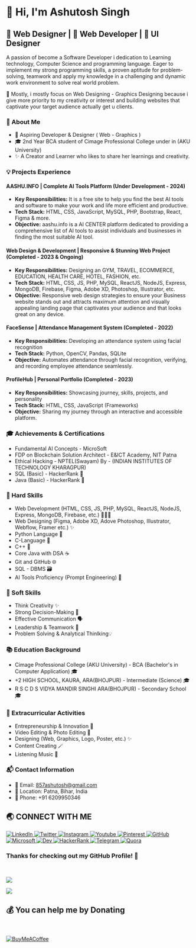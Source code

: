 # 👋 Hi, I'm Ashutosh Singh

## 🔗 Web Designer | 🔗 Web Developer | 🔗 UI Designer

A passion of become a Software Developer i dedication to Learning technology, Computer Science and programming language. Eager to implement my strong programming skills, a proven aptitude for problem-solving, teamwork and apply my knowledge in a challenging and dynamic work environment to solve real world problem.

🎯 Mostly, i mostly focus on Web Designing - Graphics Designing because i give more priority to my creativity or interest and building websites that captivate your target audience actually get u clients.

### 📌 About Me

- 💼 Aspiring Developer & Designer ( Web - Graphics )
- 🎓 2nd Year BCA student of Cimage Professional College under in (AKU University)
- ✨ A Creator and Learner who likes to share her learnings and creativity.


### 💡 Projects Experience

#### AASHU.INFO | Complete AI Tools Platform (Under Development - 2024)
- **Key Responsibilities:** It is a free site to help you find the best AI tools and software to make your work and life more efficient and productive.
- **Tech Stack:** HTML, CSS, JavaScript, MySQL, PHP, Bootstrap, React, Figma & more.
- **Objective:** aashu.info is a AI CENTER platform dedicated to providing a comprehensive list of AI tools to assist individuals and businesses in finding the most suitable AI tool.

#### Web Design & Development | Responsive & Stunning Web Project (Completed - 2023 & Ongoing)
- **Key Responsibilities:** Designing an GYM, TRAVEL, ECOMMERCE, EDUCATION, HEALTH CARE, HOTEL, FASHION, etc. 
- **Tech Stack:** HTML, CSS, JS, PHP, MySQL, ReactJS, NodeJS, Express, MongoDB, Firebase, Figma, Adobe XD, Photoshop, Illustrator, etc.
- **Objective:** Responsive web design strategies to ensure your Business website stands out and attracts maximum attention and visually appealing landing page that captivates your audience and that looks great on any device.

#### FaceSense | Attendance Management System (Completed - 2022)
- **Key Responsibilities:** Developing an attendance system using facial recognition
- **Tech Stack:** Python, OpenCV, Pandas, SQLite
- **Objective:** Automates attendance through facial recognition, verifying, and recording employee attendance seamlessly.

#### ProfileHub | Personal Portfolio (Completed - 2023)
- **Key Responsibilities:** Showcasing journey, skills, projects, and personality
- **Tech Stack:** HTML, CSS, JavaScript (Frameworks)
- **Objective:** Sharing my journey through an interactive and accessible platform.

### 🎓 Achievements & Certifications

- Fundamental AI Concepts - MicroSoft
- FDP on Blockchain Solution Architect - E&ICT Academy, NIT Patna
- Ethical Hacking - NPTEL(Swayam) By - (INDIAN INSTITUTES OF TECHNOLOGY KHARAGPUR)
- SQL (Basic) - HackerRank 📜
- Java (Basic) - HackerRank 📜

### 🔧 Hard Skills

- Web Development (HTML, CSS, JS, PHP, MySQL, ReactJS, NodeJS, Express, MongoDB, Firebase, etc.) 🧑🏻‍💻
- Web Designing (Figma, Adobe XD, Adove Photoshop, Illustrator, Webflow, Framer etc.) ✨
- Python Language 🐍
- C-Language 📝
- C++ 🧠
- Core Java with DSA ☕
- Git and GitHub 🌐
- SQL - DBMS 🗃️
- AI Tools Proficiency (Prompt Engineering) 🤖

### 🤝 Soft Skills

- Think Creativity ✨
- Strong Decision-Making 🤔
- Effective Communication 🗣️
- Leadership & Teamwork 🤝
- Problem Solving & Analytical Thinlking💡

### 📚 Education Background

- Cimage Professional College (AKU University) - BCA (Bachelor's in Computer Application) 🎓
- +2 HIGH SCHOOL, KAURA, ARA(BHOJPUR) - Intermediate (Science) 🎓
- R S C D S VIDYA MANDIR SINGHI ARA(BHOJPUR) - Secondary School 🎓

### 🌟 Extracurricular Activities

- Entrepreneurship & Innovation 💼
- Video Editing & Photo Editing 🎥
- Designing (Web, Graphics, Logo, Poster, etc.) ✨
- Content Creating 🪄
- Listening Music 🎼

### 📬 Contact Information

- 📧 Email: 857ashutosh@gmail.com
- 📍 Location: Patna, Bihar, India
- 📱 Phone: +91 6209950346

## 🌏 **CONNECT WITH ME**

<a  href="https://www.linkedin.com/in/ashutoshkumaraashu/">
    <img src="https://img.shields.io/badge/LinkedIn-0077B5?style=for-the-badge&logo=linkedin&logoColor=white" title="LinkedIn"  alt="LinkedIn"/>
</a>
<a href="https://twitter.com/codeaashu"> 
    <img src="https://img.shields.io/badge/Twitter-1DA1F2?style=for-the-badge&logo=twitter&logoColor=white" title="Twitter"  alt="Twitter"/>
</a>
<a href="https://www.instagram.com/aashu_the.rajput/"> 
    <img src="https://img.shields.io/badge/Instagram-E4405F?style=for-the-badge&logo=instagram&logoColor=white" title="Instagram"  alt="Instagram"/>
</a>
<a href="https://www.youtube.com/@codeaashu"> 
    <img src="https://img.shields.io/badge/YouTube-FF0000?style=for-the-badge&logo=youtube&logoColor=white" title="Youtube"  alt="Youtube"/>
</a>
<a href="https://in.pinterest.com/codeaashu/"> 
    <img src="https://img.shields.io/badge/Pinterest-100000?style=for-the-badge&logo=pinterest&logoColor=white" title="Pinterest"  alt="Pinterest"/>
</a>
<a href="https://www.github.com/codeaashu"> 
    <img src="https://img.shields.io/badge/GitHub-100000?style=for-the-badge&logo=github&logoColor=white" title="GitHub"  alt="GitHub"/>
</a>
<a href="https://learn.microsoft.com/en-gb/users/codeaashu/"> 
    <img src="https://img.shields.io/badge/Microsoft-100000?style=for-the-badge&logo=microsoft&logoColor=white" title="Microsoft"  alt="Microsoft"/>
</a>
<a href="https://dev.to/codeaashu"> 
    <img src="https://img.shields.io/badge/Dev-100000?style=for-the-badge&logo=dev&logoColor=white" title="Dev"  alt="Dev"/>
</a>
<a href="https://www.hackerrank.com/codeaashu"> 
    <img src="https://img.shields.io/badge/HackerRank-100000?style=for-the-badge&logo=hackerrank&logoColor=white" title="HackerRank"  alt="HackerRank"/>
</a>
<a href="https://t.me/codeaashu"> 
    <img src="https://img.shields.io/badge/Telegram-100000?style=for-the-badge&logo=telegram&logoColor=white" title="Telegram"  alt="Telegram"/>
</a>
<a href="https://www.quora.com/profile/Ashutosh-Singh-7553"> 
    <img src="https://img.shields.io/badge/Quora-100000?style=for-the-badge&logo=quora&logoColor=white" title="Quora"  alt="Quora"/>
</a>

<br />

### **Thanks for checking out my GitHub Profile!** 🙏

<br />

![](https://ForTheBadge.com/images/badges/built-with-love.svg)

![](https://img.shields.io/github/followers/codeaashu?logo=github&style=for-the-badge&color=0891b2&labelColor=1c1917)


 ## 💰 You can help me by Donating

<br/>
 
  [![BuyMeACoffee](https://img.buymeacoffee.com/button-api/?text=Buymeacoffee&emoji=&slug=codingstella&button_colour=FFDD00&font_colour=000000&font_family=Comic&outline_colour=000000&coffee_colour=ffffff)](https://www.buymeacoffee.com/codeaashu)

